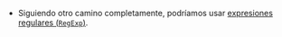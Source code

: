 - Siguiendo otro camino completamente, podríamos usar
  [expresiones regulares (`RegExp`)](https://developer.mozilla.org/es/docs/Web/JavaScript/Guide/Regular_Expressions).
